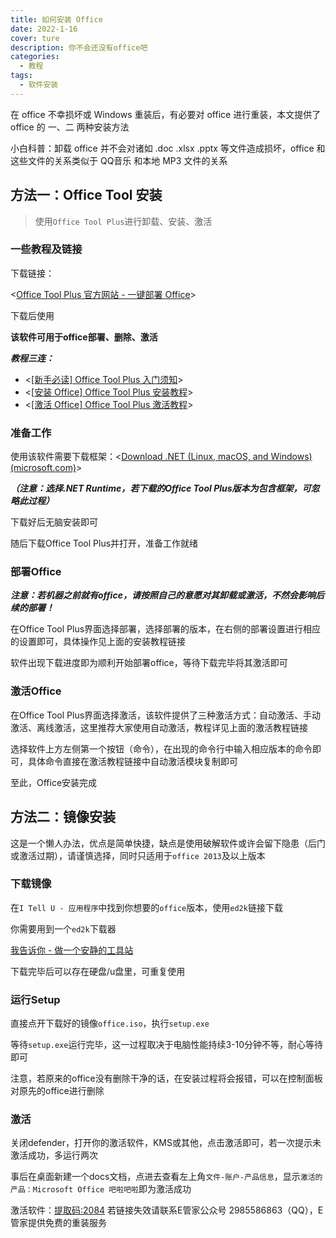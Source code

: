 ```yaml
---
title: 如何安装 Office
date: 2022-1-16
cover: ture
description: 你不会还没有office吧
categories:
  - 教程
tags:
  - 软件安装
---
```


在 office 不幸损坏或 Windows 重装后，有必要对 office 进行重装，本文提供了 office 的 一、二 两种安装方法

小白科普：卸载 office 并不会对诸如 .doc .xlsx .pptx 等文件造成损坏，office 和这些文件的关系类似于 QQ音乐 和本地 MP3 文件的关系

## 方法一：Office Tool 安装

> 使用`Office Tool Plus`进行卸载、安装、激活

### 一些教程及链接

下载链接：

<[Office Tool Plus 官方网站 - 一键部署 Office](https://otp.landian.vip/zh-cn/)>

下载后使用

**该软件可用于office部署、删除、激活**

***教程三连：***

- <[[新手必读] Office Tool Plus 入门须知](https://www.coolhub.top/archives/42)>
- <[[安装 Office\] Office Tool Plus 安装教程](https://www.coolhub.top/archives/11)>
- <[[激活 Office] Office Tool Plus 激活教程](https://www.coolhub.top/archives/14)>

### 准备工作

使用该软件需要下载框架：<[Download .NET (Linux, macOS, and Windows) (microsoft.com)](https://dotnet.microsoft.com/en-us/download)>

***（注意：选择.NET Runtime，若下载的Office Tool Plus版本为包含框架，可忽略此过程）***

下载好后无脑安装即可

随后下载Office Tool Plus并打开，准备工作就绪

### 部署Office

***注意：若机器之前就有office，请按照自己的意愿对其卸载或激活，不然会影响后续的部署！***

在Office Tool Plus界面选择部署，选择部署的版本，在右侧的部署设置进行相应的设置即可，具体操作见上面的安装教程链接

软件出现下载进度即为顺利开始部署office，等待下载完毕将其激活即可

### 激活Office

在Office Tool Plus界面选择激活，该软件提供了三种激活方式：自动激活、手动激活、离线激活，这里推荐大家使用自动激活，教程详见上面的激活教程链接

选择软件上方左侧第一个按钮（命令），在出现的命令行中输入相应版本的命令即可，具体命令直接在激活教程链接中自动激活模块复制即可

至此，Office安装完成



## 方法二：镜像安装

这是一个懒人办法，优点是简单快捷，缺点是使用破解软件或许会留下隐患（后门或激活过期），请谨慎选择，同时只适用于`office 2013`及以上版本

### 下载镜像

在`I Tell U - 应用程序`中找到你想要的`office`版本，使用`ed2k`链接下载

你需要用到一个`ed2k`下载器

[我告诉你 - 做一个安静的工具站](https://msdn.itellyou.cn/)

下载完毕后可以存在硬盘/u盘里，可重复使用

### 运行Setup

直接点开下载好的镜像`office.iso`，执行`setup.exe`

等待`setup.exe`运行完毕，这一过程取决于电脑性能持续3-10分钟不等，耐心等待即可

注意，若原来的office没有删除干净的话，在安装过程将会报错，可以在控制面板对原先的office进行删除

### 激活

关闭defender，打开你的激活软件，KMS或其他，点击激活即可，若一次提示未激活成功，多运行两次

事后在桌面新建一个docs文档，点进去查看左上角`文件-账户-产品信息`，显示`激活的产品：Microsoft Office 吧啦吧啦`即为激活成功

激活软件：[提取码:2084](https://www.123pan.com/s/ODW8Vv-fHYoA)
若链接失效请联系E管家公众号 2985586863（QQ），E管家提供免费的重装服务

